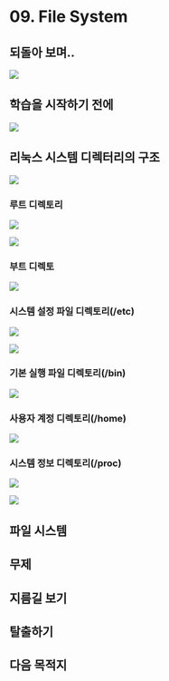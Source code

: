 # 09. File System

## 되돌아 보며.. 

![](../../../.gitbook/assets/image%20%28751%29.png)

## 학습을 시작하기 전에

![](../../../.gitbook/assets/image%20%28775%29.png)

## 리눅스 시스템 디렉터리의 구조

![](../../../.gitbook/assets/image%20%28765%29.png)

### 루트 디렉토리 

![](../../../.gitbook/assets/image%20%28741%29.png)

![](../../../.gitbook/assets/image%20%28758%29.png)

### 부트 디렉토

![](../../../.gitbook/assets/image%20%28776%29.png)

###  시스템 설정 파일 디렉토리\(/etc\)

![](../../../.gitbook/assets/image%20%28743%29.png)

![](../../../.gitbook/assets/image%20%28766%29.png)

###  기본 실행 파일 디렉토리\(/bin\)

![](../../../.gitbook/assets/image%20%28755%29.png)

### 사용자 계정 디렉토리\(/home\)

![](../../../.gitbook/assets/image%20%28773%29.png)

###  시스템 정보 디렉토리\(/proc\)

![](../../../.gitbook/assets/image%20%28782%29.png)

![](../../../.gitbook/assets/image%20%28760%29.png)

## 파일 시스템 

## 무제 

## 지름길 보기 

## 탈출하기 

## 다음 목적지

